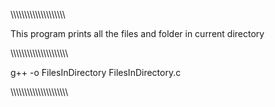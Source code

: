 \\\\\\\\\\\\\\\\\\\\\\\\\\\\\\\\\\\\\\\\


This program prints all the files and 
folder in current directory

\\\\\\\\\\\\\\\\\\\\\\\\\\\\\\\\\\\\\\\\\

g++ -o FilesInDirectory FilesInDirectory.c

\\\\\\\\\\\\\\\\\\\\\\\\\\\\\\\\\\\\\\\\\


